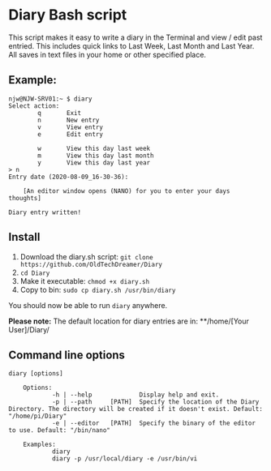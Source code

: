 # Diary Bash script

This script makes it easy to write a diary in the Terminal and view / edit past entried.
This includes quick links to Last Week, Last Month and Last Year.
All saves in text files in your home or other specified place.

## Example:

```
njw@NJW-SRV01:~ $ diary
Select action:
        q       Exit
        n       New entry
        v       View entry
        e       Edit entry

        w       View this day last week
        m       View this day last month
        y       View this day last year
> n
Entry date (2020-08-09_16-30-36):

	[An editor window opens (NANO) for you to enter your days thoughts]

Diary entry written!
```

## Install

1. Download the diary.sh script: `git clone https://github.com/OldTechDreamer/Diary`
3. `cd Diary`
4. Make it executable: `chmod +x diary.sh`
5. Copy to bin: `sudo cp diary.sh /usr/bin/diary`

You should now be able to run `diary` anywhere.

**Please note:** The default location for diary entries are in: **/home/[Your User]/Diary/

## Command line options

```
diary [options]

	Options:
			-h | --help             Display help and exit.
			-p | --path     [PATH]  Specify the location of the Diary Directory. The directory will be created if it doesn't exist. Default: "/home/pi/Diary"
			-e | --editor   [PATH]  Specify the binary of the editor to use. Default: "/bin/nano"

	Examples:
			diary
			diary -p /usr/local/diary -e /usr/bin/vi
```
